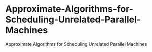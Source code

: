 # Approximate-Algorithms-for-Scheduling-Unrelated-Parallel-Machines
Approximate Algorithms for Scheduling Unrelated Parallel Machines
